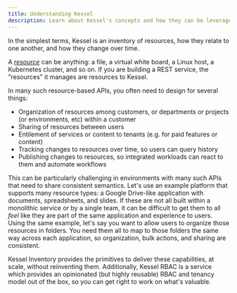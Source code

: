 ```yaml
---
title: Understanding Kessel
description: Learn about Kessel's concepts and how they can be leveraged to unify APIs.
---
```


In the simplest terms, Kessel is an inventory of resources, how they relate to one another, and how they change over time.

A <i>[resource](../../building-with-kessel/concepts/resources-representations)</i> can be anything: a file, a virtual white board, a Linux host, a Kubernetes cluster, and so on. If you are building a REST service, the "resources" it manages are resources to Kessel.

In many such resource-based APIs, you often need to design for several things:

- Organization of resources among customers, or departments or projects (or environments, etc) within a customer
- Sharing of resources between users
- Entilement of services or content to tenants (e.g. for paid features or content)
- Tracking changes to resources over time, so users can query history
- Publishing changes to resources, so integrated workloads can react to them and automate workflows

This can be particularly challenging in environments with many such APIs that need to share consistent semantics. Let's use an example platform that supports many resource types: a Google Drive-like application with documents, spreadsheets, and slides. If these are not all built within a monolithic service or by a single team, it can be difficult to get them to all _feel_ like they are part of the same application and experience to users. Using the same example, let's say you want to allow users to organize those resources in folders. You need them all to map to those folders the same way across each application, so organization, bulk actions, and sharing are consistent.

Kessel Inventory provides the primitives to deliver these capabilities, at scale, without reinventing them. Additionally, Kessel RBAC is a service which provides an opinionated (but highly reusable) RBAC and tenancy model out of the box, so you can get right to work on what's valuable.
